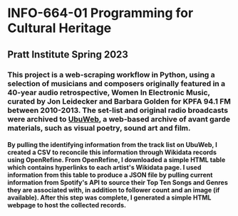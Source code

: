 # INFO-664-01 Programming for Cultural Heritage 
## Pratt Institute Spring 2023

### This project is a web-scraping workflow in Python, using a selection of musicians and composers originally featured in a 40-year audio retrospective, **Women In Electronic Music**, curated by Jon Leidecker and Barbara Golden for KPFA 94.1 FM between 2010-2013. The set-list and original radio broadcasts were archived to [UbuWeb](https://ubu.com/sound/leidecker.html), a web-based archive of avant garde materials, such as visual poetry, sound art and film. 


#### By pulling the identifying information from the track list on UbuWeb, I created a CSV to reconcile this information through Wikidata records using OpenRefine. From OpenRefine, I downloaded a simple HTML table which contains hyperlinks to each artist's Wikidata page. I used information from this table to produce a JSON file by pulling current information from Spotify's API to source their **Top Ten Songs** and **Genres** they are associated with, in addition to follower count and an image (if available). After this step was complete, I generated a simple HTML webpage to host the collected records. 


